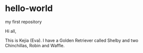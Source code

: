 # hello-world
my first repository

Hi all,

This is Kejia (Eva). 
I have a Golden Retriever called Shelby and two Chinchillas, Robin and Waffle.
